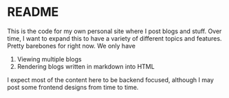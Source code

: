 # README

This is the code for my own personal site where I post blogs and stuff. Over time, I want to expand this to have a variety of different topics and features. Pretty barebones for right now. We only have

1. Viewing multiple blogs
2. Rendering blogs written in markdown into HTML

I expect most of the content here to be backend focused, although I may post some frontend designs from time to time.
